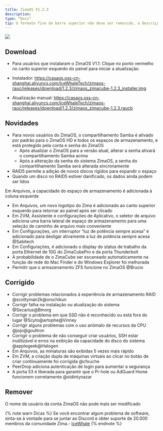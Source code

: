 ```yaml
---
title: ZimaOS V1.2.3
description:
type: “Docs”
tip: O formato fixo da barra superior não deve ser removido, a descrição é a descrição do artigo, se não preenchido, será cortado o texto do início do conteúdo
---
```

![](https://manage.icewhale.io/api/static/docs/1724749372699_image.png)
## Download
- Para usuários que instalaram o ZimaOS V1.1: 
Clique no ponto vermelho no canto superior esquerdo do painel para iniciar a atualização.

- Instalador: https://casaos.oss-cn-shanghai.aliyuncs.com/IceWhaleTech/zimaos-rauc/releases/download/1.2.3/zimaos_zimacube-1.2.3_installer.img

- Atualização manual: https://casaos.oss-cn-shanghai.aliyuncs.com/IceWhaleTech/zimaos-rauc/releases/download/1.2.3/zimaos_zimacube-1.2.3.raucb

## Novidades

* Para novos usuários do ZimaOS, o compartilhamento Samba é ativado por padrão para o ZimaOS HD e todos os espaços de armazenamento, e está protegido pela conta e senha do ZimaOS
    - Após atualizar o ZimaOS para a versão atual, alterar a senha ativará o compartilhamento Samba acima
    - Após a alteração da senha do sistema ZimaOS, a senha do compartilhamento Samba será alterada sincronamente
* RAID5 permite a adição de novos discos rígidos para expandir o espaço
* Quando um disco no RAID5 estiver danificado, os dados ainda podem ser lidos

Em Arquivos, a capacidade do espaço de armazenamento é adicionada à coluna esquerda
* Em Arquivos, um novo logotipo do Zima é adicionado ao canto superior esquerdo para retornar ao painel após ser clicado
* Em ZVM, Assistente e configurações de Aplicativo, o seletor de arquivo adiciona uma barra lateral de espaço de armazenamento para uma seleção de caminho de arquivo mais conveniente
* Em Configurações, um interruptor “luz de potência sempre acesa” é adicionado para desligar ativamente a luz de potência sempre acesa @Sabitech
* Em Configurações, é adicionado o display do status de trabalho da porta Ethernet de 10G do ZimaCubePro e da porta Thunderbolt
* A probabilidade de o ZimaCube ser escaneado automaticamente na função de rede do Mac Finder e do Windows Explorer foi melhorada
* Permitir que o armazenamento ZFS funcione no ZimaOS @Brucio

## Corrigido
* Corrigir problemas relacionados à experiência de armazenamento RAID @scottyman2k@orochikun
* Corrigir falha na instalação ou atualização do sistema @Secarius@Bmorg
* Corrigir o problema em que SSD não é reconhecido ou está fora do lugar @Scyto@artophe@Vinney
* Corrigir alguns problemas com o uso anômalo de recursos da CPU @jojo@goultron
* Corrigir o problema de não conseguir criar usuários, SSH estar inutilizável e erros na exibição da capacidade do disco do sistema @applegeek@Halogen
* Em Arquivos, as miniaturas são exibidas 5 vezes mais rápido
* Em ZVM, a criação dupla de máquinas virtuais ao clicar no botão de criar continuamente foi corrigida @cfouche
* PeerDrop adiciona autenticação de login para aumentar a segurança
* A porta 53 é liberada para garantir que o Pi-hole ou AdGuard Home funcionem corretamente @oldintynazar


## Remover
O nome de usuário da conta ZimaOS não pode mais ser modificado

  
{% note warn Dicas %}
Se você encontrar algum problema de software, sinta-se à vontade para se juntar ao Discord e obter suporte de 20.000 membros da comunidade Zima.- [IceWhale](https://discord.com/invite/f9nzbmpMtU)
{% endnote %}